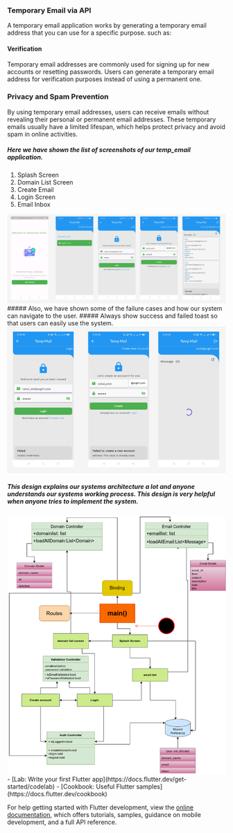 ### Temporary Email via API

A temporary email application works by generating a temporary email address that you can use for a specific purpose. such as:
#### Verification 
Temporary email addresses are commonly used for signing up for new accounts or resetting passwords. Users can generate a temporary email address for verification purposes instead of using a permanent one.
### Privacy and Spam Prevention
By using temporary email addresses, users can receive emails without revealing their personal or permanent email addresses. These temporary emails usually have a limited lifespan, which helps protect privacy and avoid spam in online activities. 
##### Here we have shown the list of screenshots of our temp_email application.
1) Splash Screen
2) Domain List Screen
3) Create Email
4) Login Screen
5) Email Inbox
<img src="https://github.com/md-ruhulamin/temporary__email/blob/main/temp_email_figma.png">
##### Also, we have shown some of the failure cases and how our system can navigate to the user.
##### Always show success and failed toast  so that users can easily use the system.
<img src="https://github.com/md-ruhulamin/temporary__email/blob/main/failed_screen_figma.png">

##### This design  explains our systems architecture a lot and anyone understands our systems working process. This design is very helpful when anyone tries to implement the  system.
<img src="https://github.com/md-ruhulamin/temporary__email/blob/main/temp%20email.drawio.png">
- [Lab: Write your first Flutter app](https://docs.flutter.dev/get-started/codelab)
- [Cookbook: Useful Flutter samples](https://docs.flutter.dev/cookbook)

For help getting started with Flutter development, view the
[online documentation](https://docs.flutter.dev/), which offers tutorials,
samples, guidance on mobile development, and a full API reference.
